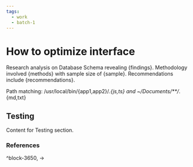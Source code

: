 ```yaml
---
tags:
  - work
  - batch-1
---
```


# How to optimize interface

Research analysis on Database Schema revealing {findings}. Methodology involved {methods} with sample size of {sample}. Recommendations include {recommendations}.

Path matching: /usr/local/bin/{app1,app2}/*.{js,ts} and ~/Documents/**/*.{md,txt}

## Testing

Content for Testing section.


### References
^block-3650, →

